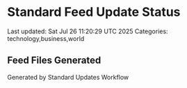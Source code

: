 # Standard Feed Update Status
Last updated: Sat Jul 26 11:20:29 UTC 2025
Categories: technology,business,world

## Feed Files Generated

Generated by Standard Updates Workflow
